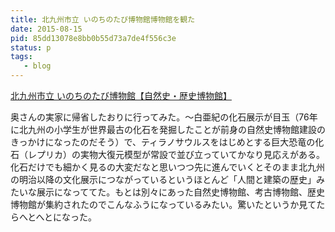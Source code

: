 ```yaml
---
title: 北九州市立 いのちのたび博物館博物館を観た
date: 2015-08-15
pid: 85dd13078e8bb0b55d73a7de4f556c3e
status: p
tags:
   - blog
---
```


[北九州市立 いのちのたび博物館【自然史・歴史博物館】][1]

奥さんの実家に帰省したおりに行ってみた。〜白亜紀の化石展示が目玉（76年に北九州の小学生が世界最古の化石を発掘したことが前身の自然史博物館建設のきっかけになったのだそう）で、ティラノサウルスをはじめとする巨大恐竜の化石（レプリカ）の実物大復元模型が常設で並び立っていてかなり見応えがある。化石だけでも細かく見るの大変だなと思いつつ先に進んでいくとそのまま北九州の明治以降の文化展示につながっているというほとんど「人間と建築の歴史」みたいな展示になっててた。もとは別々にあった自然史博物館、考古博物館、歴史博物館が集約されたのでこんなふうになっているみたい。驚いたというか見てたらへとへとになった。

[1]:	http://www.kmnh.jp/
